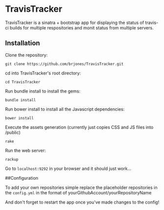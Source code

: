 # TravisTracker
TravisTracker is a sinatra + bootstrap app for displaying the status of travis-ci builds for multiple respositories and monit status from multiple servers.

## Installation

Clone the repository:

`git clone https://github.com/brjones/TravisTracker.git`

cd into TravisTracker's root directory:

`cd TravisTracker`

Run bundle install to install the gems:

`bundle install`

Run bower install to install all the Javascript dependencies:

`bower install`

Execute the assets generation (currently just copies CSS and JS files
 into /public)

`rake`

Run the web server:

`rackup`

Go to `localhost:9292` in your browser and it should just work...

##Configuration

To add your own repositories simple replace the placeholder repositories in the `config.yml` in the format of yourGithubAccount/yourRepositoryName

And don't forget to restart the app once you've made changes to the config!

